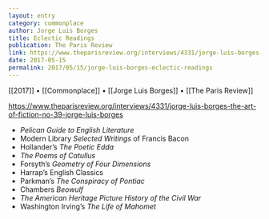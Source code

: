 ```yaml
---
layout: entry
category: commonplace
author: Jorge Luis Borges
title: Eclectic Readings
publication: The Paris Review
link: https://www.theparisreview.org/interviews/4331/jorge-luis-borges-the-art-of-fiction-no-39-jorge-luis-borges
date: 2017-05-15
permalink: 2017/05/15/jorge-luis-borges-eclectic-readings
---
```


[[2017]] • [[Commonplace]] • [[Jorge Luis Borges]] • [[The Paris Review]] 

https://www.theparisreview.org/interviews/4331/jorge-luis-borges-the-art-of-fiction-no-39-jorge-luis-borges

* *Pelican Guide to English Literature*
* Modern Library *Selected Writings* of Francis Bacon
* Hollander’s *The Poetic Edda*
* *The Poems of Catullus*
* Forsyth’s *Geometry of Four Dimensions*
* Harrap’s English Classics
* Parkman’s *The Conspiracy of Pontiac*
* Chambers *Beowulf*
* *The American Heritage Picture History of the Civil War*
* Washington Irving’s *The Life of Mahomet*

